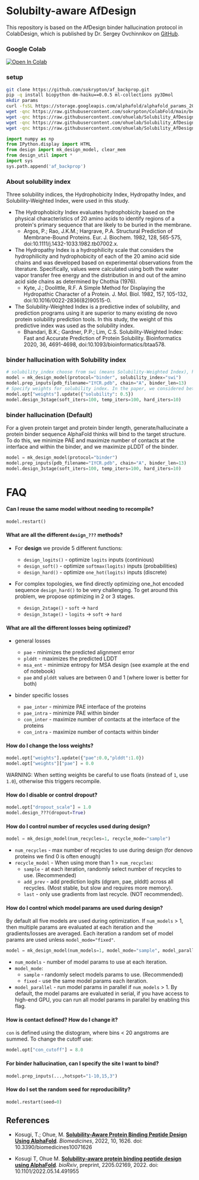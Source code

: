 # Solubilty-aware AfDesign

This repository is based on the AfDesign binder hallucination protocol in ColabDesign, which is published by Dr. Sergey Ovchinnikov on [GitHub](https://github.com/sokrypton/ColabDesign/tree/main/af).


### Google Colab
<a href="https://colab.research.google.com/github/ohuelab/Solubility_AfDesign/blob/solubility/design.ipynb">
  <img src="https://colab.research.google.com/assets/colab-badge.svg" alt="Open In Colab"/>
</a>

### setup
```bash
git clone https://github.com/sokrypton/af_backprop.git
pip -q install biopython dm-haiku==0.0.5 ml-collections py3Dmol
mkdir params
curl -fsSL https://storage.googleapis.com/alphafold/alphafold_params_2021-07-14.tar | tar x -C params
wget -qnc https://raw.githubusercontent.com/sokrypton/ColabFold/main/beta/colabfold.py
wget -qnc https://raw.githubusercontent.com/ohuelab/Solubility_AfDesign/main/design.py
wget -qnc https://raw.githubusercontent.com/ohuelab/Solubility_AfDesign/solubility/design_util.py
wget -qnc https://raw.githubusercontent.com/ohuelab/Solubility_AfDesign/solubility/constant.py
```
```python
import numpy as np
from IPython.display import HTML
from design import mk_design_model, clear_mem
from design_util import *
import sys
sys.path.append('af_backprop')
```

### About solubility index
Three solubility indices, the Hydrophobicity Index, Hydropathy Index, and Solubility-Weighted Index, were used in this study. 
* The Hydrophobicity Index evaluates hydrophobicity based on the physical characteristics of 20 amino acids to identify regions of a protein's primary sequence that are likely to be buried in the membrane. 
  * Argos, P.; Rao, J.K.M.; Hargrave, P.A. Structural Prediction of Membrane-Bound Proteins. Eur. J. Biochem. 1982, 128, 565-575, doi:10.1111/j.1432-1033.1982.tb07002.x.
* The Hydropathy Index is a hydrophilicity scale that considers the hydrophilicity and hydrophobicity of each of the 20 amino acid side chains and was developed based on experimental observations from the literature. Specifically, values were calculated using both the water vapor transfer free energy and the distribution in and out of the amino acid side chains as determined by Chothia (1976).
  * Kyte, J.; Doolittle, R.F. A Simple Method for Displaying the Hydropathic Character of a Protein. J. Mol. Biol. 1982, 157, 105-132, doi:10.1016/0022-2836(82)90515-0.
* The Solubility-Weighted Index is a predictive index of solubility, and prediction programs using it are superior to many existing de novo protein solubility prediction tools. In this study, the weight of this predictive index was used as the solubility index. 
  * Bhandari, B.K.; Gardner, P.P.; Lim, C.S. Solubility-Weighted Index: Fast and Accurate Prediction of Protein Solubility. Bioinformatics 2020, 36, 4691-4698, doi:10.1093/bioinformatics/btaa578.

### binder hallucination with Solubility index
```python
# solubility_index choose from swi (means Solubility-Weighted Index), hyp (means Hydropathy Index) and hyd (means Hydrophobicity Index)
model = mk_design_model(protocol="binder", solubility_index="swi") 
model.prep_inputs(pdb_filename="1YCR.pdb", chain="A", binder_len=13)
# Specify weights for solubility index. In the paper, we considered between 0~1. However, 0 means that the solubility index is not used.
model.opt["weights"].update({"solubility": 0.5})
model.design_3stage(soft_iters=100, temp_iters=100, hard_iters=10)
```

### binder hallucination (Default)
For a given protein target and protein binder length, generate/hallucinate a protein binder sequence AlphaFold 
thinks will bind to the target structure. To do this, we minimize PAE and maximize number of contacts at the 
interface and within the binder, and we maximize pLDDT of the binder.
```python
model = mk_design_model(protocol="binder")
model.prep_inputs(pdb_filename="1YCR.pdb", chain="A", binder_len=13)
model.design_3stage(soft_iters=100, temp_iters=100, hard_iters=10)
```
# FAQ
#### Can I reuse the same model without needing to recompile?
```python
model.restart()
```
#### What are all the different `design_???` methods?
- For **design** we provide 5 different functions:
  - `design_logits()` - optimize `logits` inputs (continious)
  - `design_soft()` - optimize `softmax(logits)` inputs (probabilities)
  - `design_hard()` - optimize `one_hot(logits)` inputs (discrete)

- For complex topologies, we find directly optimizing one_hot encoded sequence `design_hard()` to be very challenging. 
To get around this problem, we propose optimizing in 2 or 3 stages.
  - `design_2stage()` - `soft` → `hard`
  - `design_3stage()` - `logits` → `soft` → `hard`
#### What are all the different losses being optimized?
- general losses
  - `pae`       - minimizes the predicted alignment error
  - `plddt`     - maximizes the predicted LDDT
  - `msa_ent`   - minimize entropy for MSA design (see example at the end of notebook)
  - `pae` and `plddt` values are between 0 and 1 (where lower is better for both)

- binder specific losses
  - `pae_inter` - minimize PAE interface of the proteins
  - `pae_intra` - minimize PAE within binder
  - `con_inter` - maximize number of contacts at the interface of the proteins
  - `con_intra` - maximize number of contacts within binder

#### How do I change the loss weights?
```python
model.opt["weights"].update({"pae":0.0,"plddt":1.0})
model.opt["weights"]["pae"] = 0.0
```
WARNING: When setting weights be careful to use floats (instead of `1`, use `1.0`), otherwise this triggers recompile.
#### How do I disable or control dropout?
```python
model.opt["dropout_scale"] = 1.0
model.design_???(dropout=True)
```
#### How do I control number of recycles used during design?
```python 
model = mk_design_model(num_recycles=1, recycle_mode="sample")
```
- `num_recycles` - max number of recycles to use during design (for denovo proteins we find 0 is often enough)
- `recycle_model` - When using more than 1 > `num_recycles`:
  - `sample` - at each iteration, randomly select number of recycles to use. (Recommended)
  - `add_prev` - add prediction logits (dgram, pae, plddt) across all recycles. (Most stable, but slow and requires more memory).
  - `last` - only use gradients from last recycle. (NOT recommended).
#### How do I control which model params are used during design?
By default all five models are used during optimization. If `num_models` > 1, then multiple params are evaluated at each iteration 
and the gradients/losses are averaged. Each iteration a random set of model params are used unless `model_mode="fixed"`.
```python
model = mk_design_model(num_models=1, model_mode="sample", model_parallel=False)
```
- `num_models` - number of model params to use at each iteration.
- `model_mode`:
  - `sample` - randomly select models params to use. (Recommended)
  - `fixed` - use the same model params each iteration.
- `model_parallel` - run model params in parallel if `num_models` > 1. By default, the model params are evaluated in serial,
if you have access to high-end GPU, you can run all model params in parallel by enabling this flag. 

#### How is contact defined? How do I change it?
`con` is defined using the distogram, where bins < 20 angstroms are summed. To change the cutoff use:
```python
model.opt["con_cutoff"] = 8.0
```
#### For binder hallucination, can I specify the site I want to bind?
```python
model.prep_inputs(...,hotspot="1-10,15,3")
```
#### How do I set the random seed for reproducibility?
```python
model.restart(seed=0)
```

## References

* Kosugi, T.; Ohue, M. [__Solubility-Aware Protein Binding Peptide Design Using AlphaFold__](https://www.mdpi.com/2227-9059/10/7/1626). _Biomedicines_, 2022, 10, 1626. doi: 10.3390/biomedicines10071626

* Kosugi T, Ohue M. [__Solubility-aware protein binding peptide design using AlphaFold__](https://www.biorxiv.org/content/10.1101/2022.05.14.491955). _bioRxiv_, preprint, 2205.02169, 2022. doi: 10.1101/2022.05.14.491955
